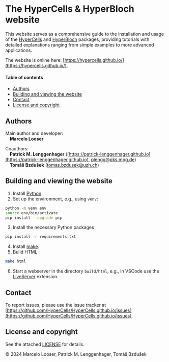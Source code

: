 # The HyperCells & HyperBloch website

This website serves as a comprehensive guide to the installation and usage of the
[HyperCells](https://github.com/HyperCells/HyperCells) and
[HyperBloch](https://github.com/HyperCells/HyperBloch) packages, providing tutorials with
detailed explanations ranging from simple examples to more advanced applications.

The website is online here: [https://hypercells.github.io/](https://hypercells.github.io/).

#### Table of contents
  - [Authors](#authors)
  - [Building and viewing the website](#building-and-viewing-the-website)
  - [Contact](#contact)
  - [License and copyright](#license-and-copyright)

## Authors

Main author and developer:\
&ensp;&ensp;**Marcelo Looser**

Coauthors:\
&ensp;&ensp;**Patrick M. Lenggenhager** ([https://patrick-lenggenhager.github.io](https://patrick-lenggenhager.github.io), plengg@pks.mpg.de)\
&ensp;&ensp;**Tomáš Bzdušek** (tomas.bzdusek@uzh.ch)

## Building and viewing the website

1. Install [Python](https://www.python.org/).
2. Set up the environment, e.g., using `venv`:
```bash
python -m venv env
source env/bin/activate
pip install --upgrade pip
```
3. Install the necessary Python packages
```bash
pip install -r requirements.txt
```
4. Install [make](https://www.gnu.org/software/make/).
5. Build HTML
```bash
make html
```
6. Start a webserver in the directory `build/html`, e.g., in VSCode use the [LiveServer](https://marketplace.visualstudio.com/items?itemName=ritwickdey.LiveServer) extension.

## Contact

To report issues, please use the issue tracker at
[https://github.com/HyperCells/HyperCells.github.io/issues](https://github.com/HyperCells/HyperCells.github.io/issues).

## License and copyright

See the attached [LICENSE](LICENSE.txt) for details.

&copy; 2024 Marcelo Looser, Patrick M. Lenggenhager, Tomáš Bzdušek